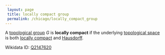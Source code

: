 ```yaml
---
 layout: page
 title: locally compact group
 permalink: /chicago/locally_compact_group
---
```

A [topological group](https://mathgloss.github.io/MathGloss/topological_group) $G$ is **locally compact** if the underlying [topological space](https://mathgloss.github.io/MathGloss/topological_space) is both [locally compact](https://mathgloss.github.io/MathGloss/locally_compact) and [Hausdorff](https://mathgloss.github.io/MathGloss/Hausdorff).

Wikidata ID: [Q2147620](https://www.wikidata.org/wiki/Q2147620)